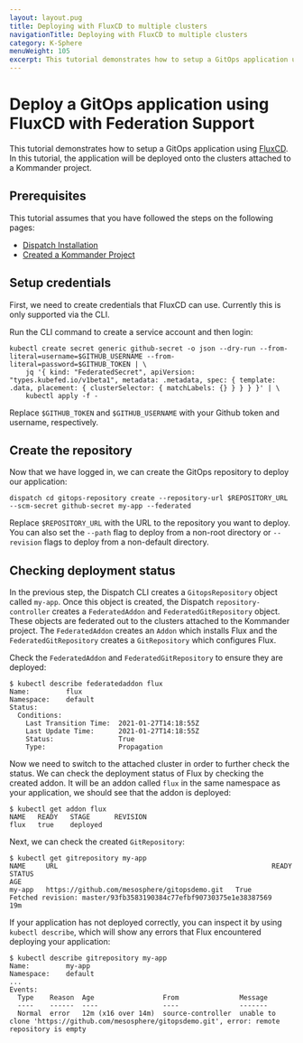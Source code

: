 ```yaml
---
layout: layout.pug
title: Deploying with FluxCD to multiple clusters
navigationTitle: Deploying with FluxCD to multiple clusters
category: K-Sphere
menuWeight: 105
excerpt: This tutorial demonstrates how to setup a GitOps application using FluxCD and federation using Kommander.
---
```


# Deploy a GitOps application using FluxCD with Federation Support

This tutorial demonstrates how to setup a GitOps application using [FluxCD](https://toolkit.fluxcd.io/). In this tutorial, the application will be deployed onto the clusters attached to a Kommander project.

## Prerequisites

This tutorial assumes that you have followed the steps on the following pages:

- [Dispatch Installation](../../../install/)
- [Created a Kommander Project](https://docs.d2iq.com/dkp/kommander/1.3/projects/)

## Setup credentials

First, we need to create credentials that FluxCD can use. Currently this is only supported via the CLI.

Run the CLI command to create a service account and then login:

```
kubectl create secret generic github-secret -o json --dry-run --from-literal=username=$GITHUB_USERNAME --from-literal=password=$GITHUB_TOKEN | \
    jq '{ kind: "FederatedSecret", apiVersion: "types.kubefed.io/v1beta1", metadata: .metadata, spec: { template: .data, placement: { clusterSelector: { matchLabels: {} } } } }' | \
    kubectl apply -f -
```

Replace `$GITHUB_TOKEN` and `$GITHUB_USERNAME` with your Github token and username, respectively.

## Create the repository

Now that we have logged in, we can create the GitOps repository to deploy our application:

```
dispatch cd gitops-repository create --repository-url $REPOSITORY_URL --scm-secret github-secret my-app --federated
```

Replace `$REPOSITORY_URL` with the URL to the repository you want to deploy. You can also set the `--path` flag to deploy from a non-root directory or `--revision` flags to deploy from a non-default directory.

## Checking deployment status

In the previous step, the Dispatch CLI creates a `GitopsRepository` object called `my-app`. Once this object is created, the Dispatch `repository-controller` creates a `FederatedAddon` and `FederatedGitRepository` object. These objects are federated out to the clusters attached to the Kommander project. The `FederatedAddon` creates an `Addon` which installs Flux and the `FederatedGitRepository` creates a `GitRepository` which configures Flux.

Check the `FederatedAddon` and `FederatedGitRepository` to ensure they are deployed:

```
$ kubectl describe federatedaddon flux
Name:         flux
Namespace:    default
Status:
  Conditions:
    Last Transition Time:  2021-01-27T14:18:55Z
    Last Update Time:      2021-01-27T14:18:55Z
    Status:                True
    Type:                  Propagation
```

Now we need to switch to the attached cluster in order to further check the status. We can check the deployment status of Flux by checking the created addon. It will be an addon called `flux` in the same namespace as your application, we should see that the addon is deployed:

```
$ kubectl get addon flux
NAME   READY   STAGE      REVISION
flux   true    deployed   
```

Next, we can check the created `GitRepository`:

```
$ kubectl get gitrepository my-app
NAME     URL                                                     READY   STATUS                                                              AGE
my-app   https://github.com/mesosphere/gitopsdemo.git   True    Fetched revision: master/93fb3583190384c77efbf90730375e1e38387569   19m
```

If your application has not deployed correctly, you can inspect it by using `kubectl describe`, which will show any errors that Flux encountered deploying your application:

```
$ kubectl describe gitrepository my-app
Name:         my-app
Namespace:    default
...
Events:
  Type    Reason  Age                 From               Message
  ----    ------  ----                ----               -------
  Normal  error   12m (x16 over 14m)  source-controller  unable to clone 'https://github.com/mesosphere/gitopsdemo.git', error: remote repository is empty
```
